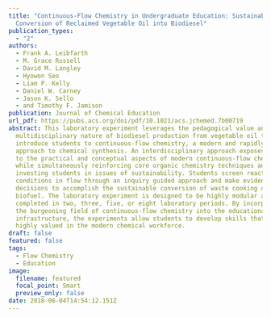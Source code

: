 ```yaml
---
title: "Continuous-Flow Chemistry in Undergraduate Education: Sustainable
  Conversion of Reclaimed Vegetable Oil into Biodiesel"
publication_types:
  - "2"
authors:
  - Frank A. Leibfarth
  - M. Grace Russell
  - David M. Langley
  - Hyowon Seo
  - Liam P. Kelly
  - Daniel W. Carney
  - Jason K. Sello
  - and Timothy F. Jamison
publication: Journal of Chemical Education
url_pdf: https://pubs.acs.org/doi/pdf/10.1021/acs.jchemed.7b00719
abstract: This laboratory experiment leverages the pedagogical value and
  multidisciplinary nature of biodiesel production from vegetable oil to
  introduce students to continuous-flow chemistry, a modern and rapidly growing
  approach to chemical synthesis. An interdisciplinary approach exposes students
  to the practical and conceptual aspects of modern continuous-flow chemistry
  while simultaneously reinforcing core organic chemistry techniques and
  investing students in issues of sustainability. Students screen reaction
  conditions in flow through an inquiry guided approach and make evidence-based
  decisions to accomplish the sustainable conversion of waste cooking oil into
  biofuel. The laboratory experiment is designed to be highly modular and can be
  completed in two, three, five, or eight laboratory periods. By incorporating
  the burgeoning field of continuous-flow chemistry into the educational
  infrastructure, the experiments allow students to develop skills that are
  highly valued in the modern chemical workforce.
draft: false
featured: false
tags:
  - Flow Chemistry
  - Education
image:
  filename: featured
  focal_point: Smart
  preview_only: false
date: 2018-06-04T14:54:12.151Z
---
```

